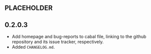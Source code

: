 PLACEHOLDER
-----

0.2.0.3
-----
* Add homepage and bug-reports to cabal file, linking to the github repository
  and its issue tracker, respectively.
* Added `CHANGELOG.md`.
